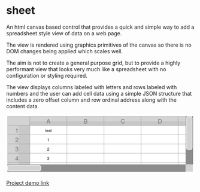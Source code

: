 # sheet
An html canvas based control that provides a quick and simple way to add a spreadsheet style view of data on a web page.

The view is rendered using graphics primitives of the canvas so there is no DOM changes being applied which scales well.

The aim is not to create a general purpose grid, but to provide a highly performant view that looks very much like a spreadsheet with no configuration or styling required.

The view displays columns labeled with letters and rows labeled with numbers and the user can add cell data using a simple JSON structure that includes a zero offset column and row ordinal address along with the content data.

![image](Screenshot.png?raw=true)

[Project demo link](https://ajz01.github.io/sheet/html/index.html)
